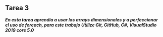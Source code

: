 ## Tarea 3 

***En esta tarea aprendia a usar los arrays dimensionales y a perfeccionar el uso de foreach, para este trabajo
Utilize Git, GitHub, C#, VisualStudio 2019 core 5.0***

